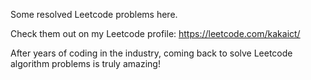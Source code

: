
Some resolved Leetcode problems here.

Check them out on my Leetcode profile: https://leetcode.com/kakaict/

After years of coding in the industry, coming back to solve Leetcode algorithm problems is truly amazing!
